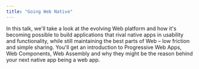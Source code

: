 ```yaml
---
title: "Going Web Native"
---
```


In this talk, we'll take a look at the evolving Web platform and how it's becoming possible to build applications that rival native apps in usability and functionality, while still maintaining the best parts of Web – low friction and simple sharing. You'll get an introduction to Progressive Web Apps, Web Components, Web Assembly and why they might be the reason behind your next native app being a web app.
